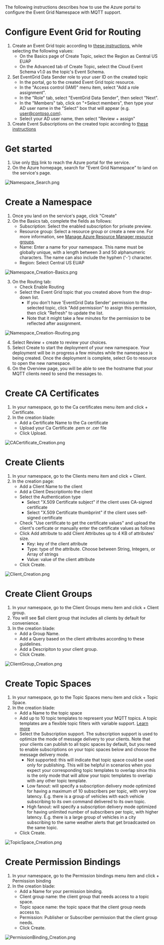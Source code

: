 The following instructions describes how to use the Azure portal to configure the Event Grid Namespace with MQTT support.

# Configure Event Grid for Routing
1. Create an Event Grid topic according to [these instructions](https://learn.microsoft.com/en-us/azure/event-grid/create-custom-topic), while selecting the following values:
   - On the Basics page of Create Topic, select the Region as Central US EUAP
   - On the Advanced tab of Create Topic, select the Cloud Event Schema v1.0 as the topic's Event Schema.
2. Set EventGrid Data Sender role to your user ID on the created topic
   - In the portal, go to the created Event Grid topic resource. 
   - In the "Access control (IAM)" menu item, select "Add a role assignment".
   - In the "Role" tab, select "EventGrid Data Sender", then select "Next".
   - In the "Members" tab, click on "+Select members", then type your AD user name in the "Select" box that will appear (e.g. user@contoso.com).
   - Select your AD user name, then select "Review + assign"
3. Create Event Subscriptions on the created topic according to [these instructions](https://learn.microsoft.com/en-us/azure/event-grid/subscribe-through-portal)

# Get started 
1. Use only [this](https://portal.azure.com/?microsoft_azure_marketplace_ItemHideKey=PubSubNamespace&microsoft_azure_eventgrid_assettypeoptions={"PubSubNamespace":{"options":""}}) link to reach the Azure portal for the service. 
2. On the Azure homepage, search for "Event Grid Namespace" to land on the service's page.

![Namespace_Search.png](https://github.com/Azure/MQTTBrokerPrivatePreview/blob/main/Azure%20Portal/Namespace_Search.png)

# Create a Namespace
1. Once you land on the service's page, click "Create"
2. On the Basics tab, complete the fields as follows:
   -  Subscription: Select the enabled subscription for private preview.
   - Resource group: Select a resource group or create a new one. For more information, see [Manage Azure Resource Manager resource groups](https://learn.microsoft.com/en-us/azure/azure-resource-manager/management/manage-resource-groups-portal).
   - Name: Enter a name for your namespace. This name must be globally unique, with a length between 3 and 50 alphanumeric characters. The name can also include the hyphen ('-') character.
   - Region: Select Central US EUAP
   
![Namespace_Creation-Basics.png](https://github.com/Azure/MQTTBrokerPrivatePreview/blob/main/Azure%20Portal/Namespace_Creation-Basics.png)   

3. On the Routing tab:
   - Check Enable Routing
   - Select the Event Grid topic that you created above from the drop-down list.
     - If you don't have 'EventGrid Data Sender' permission to the selected topic, click "Add permission" to assign this permission, then click "Refresh" to update the list.
     - Note that it might take a few minutes for the permission to be reflected after assignment.

![Namespace_Creation-Routing.png](https://github.com/Azure/MQTTBrokerPrivatePreview/blob/main/Azure%20Portal/Namespace_Creation-Routing.png)   

4. Select Review + create to review your choices.
5. Select Create to start the deployment of your new namespace. Your deployment will be in progress a few minutes while the namespace is being created. Once the deployment is complete, select Go to resource to open the new namespace.
6. On the Overview page, you will be able to see the hostname that your MQTT clients need to send the messages to.

# Create CA Certificates
 1. In your namespace, go to the Ca certificates menu item and click + Certificate.
 2. In the creation blade:
    - Add a Certificate Name to the Ca certificate
    - Upload your Ca Certificate .pem or .cer file
    - Click Upload.
    
![CACertificate_Creation.png](https://github.com/Azure/MQTTBrokerPrivatePreview/blob/main/Azure%20Portal/CACertificate_Creation.png)   

# Create Clients
 1. In your namespace, go to the Clients menu item and click + Client.
 2. In the creation page:
    - Add a Client Name to the client
    - Add a Client Descriptionto the client
    - Select the Authentication type
      - Select "X.509 Certificate subject" if the client uses CA-signed certificate 
      - Select "X.509 Certificate thumbprint" if the client uses self-signed certificate
    - Check "Use certificate to get the certificate values" and upload the client's cerficate or manually enter the certificate values as follows
    - Click Add attribute to add Client Attributes up to 4 KB of attributes' size.
      - Key: key of the client attribute
      - Type: type of the attribute. Choose between String, Integers, or Array of strings
      - Value: value of the client attribute
    - Click Create.

![Client_Creation.png](https://github.com/Azure/MQTTBrokerPrivatePreview/blob/main/Azure%20Portal/Client_Creation.png)   
    
# Create Client Groups
 1. In your namespace, go to the Client Groups menu item and click + Client group.
 2. You will see $all client group that includes all clients by default for convenience.
 3. In the creation blade:
    - Add a Group Name.
    - Add a Query based on the client attributes according to these guidelines.
    - Add a Descripiton to your client group.
    - Click Create.
    
![ClientGroup_Creation.png](https://github.com/Azure/MQTTBrokerPrivatePreview/blob/main/Azure%20Portal/ClientGroup_Creation.png)   
    
# Create Topic Spaces
 1. In your namespace, go to the Topic Spaces menu item and click + Topic Space.
 2. In the creation blade:
    - Add a Name to the topic space
    - Add up to 10 topic templates to represent your MQTT topics. A topic templates are a flexible topic filters with variable support. [Learn more](https://github.com/Azure/MQTTBrokerPrivatePreview/blob/main/README.md#topic-template)
    - Select the Subscription support. The subscription support is used to optimize the mode of message delivery to your clients. Note that your clients can publish to all topic spaces by default, but you need to enable subscriptions on your topic spaces below and choose the message delivery mode.
      - Not supported: this will indicate that topic space could be used only for publishing. This will be helpful in scenarios when you expect your corresponding topic templates to overlap since this is the only mode that will allow your topic templates to overlap with any other topic template.
      - Low fanout: will specify a subscription delivery mode optimized for having a maximum of 10 subscribers per topic, with very low latency. E.g. there is a group of vehicles with each vehicle subscribing to its own command delivered to its own topic.
      - High fanout: will specify a subscription delivery mode optimized for having unlimited number of subscribers per topic, with higher latency. E.g. there is a large group of vehicles in a city subscribing to the same weather alerts that get broadcasted on the same topic.
    - Click Create.

![TopicSpace_Creation.png](https://github.com/Azure/MQTTBrokerPrivatePreview/blob/main/Azure%20Portal/TopicSpace_Creation.png)   

# Create Permission Bindings
 1. In your namespace, go to the Permission bindings menu item and click +  Permission binding 
 2. In the creation blade:
    - Add a Name for your permission binding.
    - Client group name: the client group that needs access to a topic space.
    - Topic space name: the topic space that the client group needs access to.
    - Permission: Publisher or Subscriber permission that the client group needs.
    - Click Create.

![PermissionBinding_Creation.png](https://github.com/Azure/MQTTBrokerPrivatePreview/blob/main/Azure%20Portal/PermissionBinding_Creation.png)   
